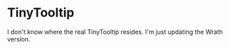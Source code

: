 # TinyTooltip
I don't know where the real TinyTooltip resides. I'm just updating the Wrath version.

